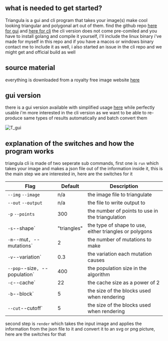 ## what is needed to get started?
Triangula is a gui and cli program that takes your image(s) make cool looking triangular and polygonal art out of them. find the github repo [here for gui](https://github.com/RH12503/triangula) and [here for cli](https://github.com/RH12503/Triangula-CLI) the cli version does not come pre-comiled and you have to install golang and compile it yourself, i'll include the linux binary i've made for myself in this repo and if you have a macos or windows binary contact me to include it as well, i also started an issue in the cli repo and we might get and official build as well

## source material
everything is downloaded from a royalty free image website [here](https://free-images.com/)

## gui version
there is a gui version available with simplified usage [here](https://github.com/RH12503/triangula/releases/tag/v1.2.0) while perfectly usable i'm more interested in the cli version as we want to be able to re-produce same types of results automatically and batch convert them

![T_gui](https://user-images.githubusercontent.com/59083599/135850973-abd1274e-92f4-46f1-99cd-2a503739b552.jpg)

## explanation of the switches and how the program works
triangula cli is made of two seperate sub commands, first one is `run` which takes your image and makes a json file out of the information inside it, this is the main step we are interested in, here are the switches for it

| Flag | Default | Description |
| --- | --- | --- |
| `--img` `--image` | n/a | the image file to triangulate |
| `--out` `--output` | n/a | the file to write output to |
| `-p` `--points` | 300 | the number of points to use in the triangulation |
| `-s`--shape` | "triangles" | the type of shape to use, either triangles or polygons |
| `-m`--mut`, `--mutations` | 2 | the number of mutations to make |
| `-v`--variation` | 0.3 | the variation each mutation causes |
| `--pop`--size`, `--population` | 400 | the population size in the algorithm |
| `-c`--cache` | 22 | the cache size as a power of 2 |
| `-b`--block` | 5 | the size of the blocks used when rendering |
| `--cut`--cutoff` | 5 | the size of the blocks used when rendering |

second step is `render` which takes the input image and applies the information from the json file to it and convert it to an svg or png picture, here are the switches for that
